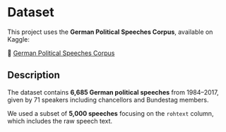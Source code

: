 # Dataset

This project uses the **German Political Speeches Corpus**, available on Kaggle:

🔗 [German Political Speeches Corpus](https://www.kaggle.com/datasets/mexwell/german-political-speeches-corpus)

## Description
The dataset contains **6,685 German political speeches** from 1984–2017, given by 71 speakers including chancellors and Bundestag members.

We used a subset of **5,000 speeches** focusing on the `rohtext` column, which includes the raw speech text.




